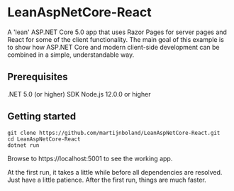 # LeanAspNetCore-React
A 'lean' ASP.NET Core 5.0 app that uses Razor Pages for server pages and React for some of the client functionality. The main goal of this example is to show how ASP.NET Core and modern client-side development can be combined in a simple, understandable way.

## Prerequisites
.NET 5.0 (or higher) SDK
Node.js 12.0.0 or higher

## Getting started
```
git clone https://github.com/martijnboland/LeanAspNetCore-React.git
cd LeanAspNetCore-React
dotnet run
```
Browse to https://localhost:5001 to see the working app. 

At the first run, it takes a little while before all dependencies are resolved. Just have a little patience. After the first run, things are much faster.
